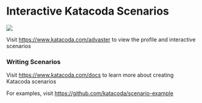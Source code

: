 # Interactive Katacoda Scenarios

[![](http://shields.katacoda.com/katacoda/advaster/count.svg)](https://www.katacoda.com/advaster "Get your profile on Katacoda.com")

Visit https://www.katacoda.com/advaster to view the profile and interactive scenarios

### Writing Scenarios
Visit https://www.katacoda.com/docs to learn more about creating Katacoda scenarios

For examples, visit https://github.com/katacoda/scenario-example
